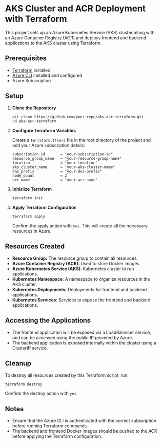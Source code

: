 # AKS Cluster and ACR Deployment with Terraform

This project sets up an Azure Kubernetes Service (AKS) cluster along with an Azure Container Registry (ACR) and deploys frontend and backend applications to the AKS cluster using Terraform.

## Prerequisites

- [Terraform](https://www.terraform.io/downloads.html) installed
- [Azure CLI](https://docs.microsoft.com/en-us/cli/azure/install-azure-cli) installed and configured
- Azure Subscription

## Setup

1. **Clone the Repository**
   ```sh
   git clone https://github.com/your-repo/aks-acr-terraform.git
   cd aks-acr-terraform
   ```

2. **Configure Terraform Variables**
   
   Create a `terraform.tfvars` file in the root directory of the project and add your Azure subscription details:
   ```hcl
   subscription_id       = "your-subscription-id"
   resource_group_name   = "your-resource-group-name"
   location              = "your-location"
   aks_cluster_name      = "your-aks-cluster-name"
   dns_prefix            = "your-dns-prefix"
   node_count            = 2
   acr_name              = "your-acr-name"
   ```

3. **Initialize Terraform**
   ```sh
   terraform init
   ```

4. **Apply Terraform Configuration**
   ```sh
   terraform apply
   ```

   Confirm the apply action with `yes`. This will create all the necessary resources in Azure.

## Resources Created

- **Resource Group:** The resource group to contain all resources.
- **Azure Container Registry (ACR):** Used to store Docker images.
- **Azure Kubernetes Service (AKS):** Kubernetes cluster to run applications.
- **Kubernetes Namespace:** A namespace to organize resources in the AKS cluster.
- **Kubernetes Deployments:** Deployments for frontend and backend applications.
- **Kubernetes Services:** Services to expose the frontend and backend applications.

## Accessing the Applications

- The frontend application will be exposed via a LoadBalancer service, and can be accessed using the public IP provided by Azure.
- The backend application is exposed internally within the cluster using a ClusterIP service.

## Cleanup

To destroy all resources created by this Terraform script, run:
```sh
terraform destroy
```

Confirm the destroy action with `yes`.

## Notes

- Ensure that the Azure CLI is authenticated with the correct subscription before running Terraform commands.
- The backend and frontend Docker images should be pushed to the ACR before applying the Terraform configuration.


